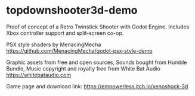 # topdownshooter3d-demo
Proof of concept of a Retro Twinstick Shooter with Godot Engine. Includes Xbox controller support and split-screen co-op.

PSX style shaders by MenacingMecha https://github.com/MenacingMecha/godot-psx-style-demo

Graphic assets from free and open sources, Sounds bought from Humble Bundle, Music copyright and royalty free from White Bat Audio https://whitebataudio.com

Game page and download link: https://empowerless.itch.io/xenoshock-3d
